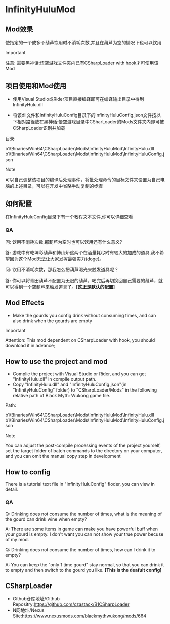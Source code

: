 # InfinityHuluMod

## Mod效果
使指定的一个或多个葫芦饮用时不消耗次数,并且在葫芦为空的情况下也可以饮用

> [!IMPORTANT]
> 注意: 需要黑神话:悟空游戏文件夹内已有CSharpLoader with hook才可使用该Mod

## 项目使用和Mod使用
- 使用Visual Studio或Rider项目直接编译即可在编译输出目录中得到InfinityHulu.dll

- 将该dll文件和InfinityHuluConfig目录下的InfinityHuluConfig.json文件按以下相对路径放在黑神话:悟空游戏目录中CSharLoader的Mods文件夹内即可被CSharpLoader识别并加载

目录: 

b1\Binaries\Win64\CSharpLoader\Mods\InfinityHuluMod\InfinityHulu.dll
b1\Binaries\Win64\CSharpLoader\Mods\InfinityHuluMod\InfinityHuluConfig.json
> [!NOTE]
> 可以自己调整该项目的编译后处理事件，将批处理命令的目标文件夹设置为自己电脑的上述目录，可以在开发中省略手动复制的步骤

## 如何配置
在InfinityHuluConfig目录下有一个教程文本文件,你可以详细查看


### QA
问: 饮用不消耗次数,那葫芦为空时也可以饮用还有什么意义?

答: 游戏中有乾坤彩葫芦和博山炉这两个在酒量耗尽时有较大的加成的道具,我不希望因为这个Mod无法让大家发挥最强实力(doge)。

问: 饮用不消耗次数，那我怎么把葫芦喝光来触发道具呢？

答: 你可以将青田葫芦不配置为无限的葫芦，喝完后再切换回自己需要的葫芦，就可以得到一个空葫芦来触发道具了。**[这正是默认的配置]**


## Mod Effects
- Make the gourds you config drink without consuming times, and can also drink when the gourds are empty
  
> [!IMPORTANT]
> Attention: This mod dependent on CSharpLoader with hook, you should download it in advance;

## How to use the project and mod
- Complie the project with Visual Studio or Rider, and you can get "InfinityHulu.dll" in compile output path.
- Copy "InfinityHulu.dll" and "InfinityHuluConfig.json"(in "InfinityHuluConfig" folder) to "CSharpLoader/Mods" in the following relative path of Black Myth: Wukong game file.

Path:

b1\Binaries\Win64\CSharpLoader\Mods\InfinityHuluMod\InfinityHulu.dll
b1\Binaries\Win64\CSharpLoader\Mods\InfinityHuluMod\InfinityHuluConfig.json

> [!NOTE]
> You can adjust the post-compile processing events of the project yourself, set the target folder of batch commands to the directory on your computer, and you can omit the manual copy step in development

## How to config
There is a tutorial text file in "InfinityHuluConfig" floder, you can view in detail.

### QA

Q: Drinking does not consume the number of times, what is the meaning of the gourd can drink wine when empty?

A: There are some items in game can make you have powerful buff when your gourd is empty. I don't want you can not show your true power becuse of my mod.

Q: Drinking does not consume the number of times, how can I drink it to empty?

A: You can keep the "only 1 time gourd" stay normal, so that you can drink it to empty and then switch to the gourd you like. **[This is the deafult config]**


## CSharpLoader
- Github仓库地址/Github Repositry:<https://github.com/czastack/B1CSharpLoader>
- N网地址/Nexus Site:<https://www.nexusmods.com/blackmythwukong/mods/664>